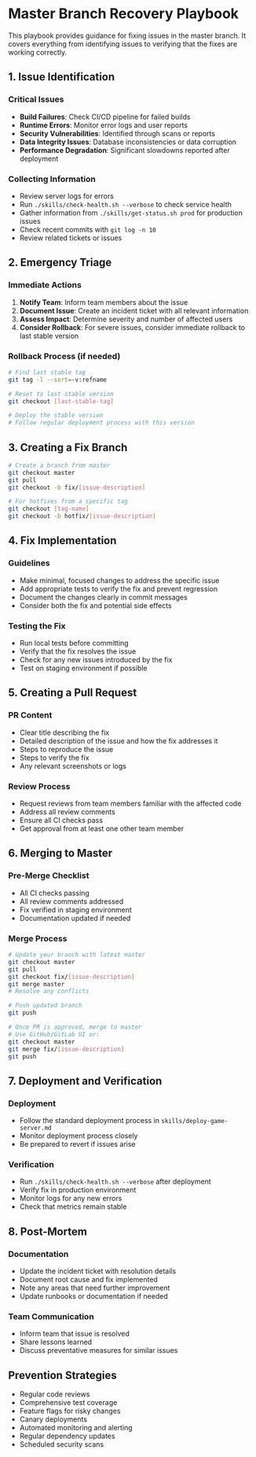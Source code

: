 # Master Branch Recovery Playbook

This playbook provides guidance for fixing issues in the master branch. It covers everything from identifying issues to verifying that the fixes are working correctly.

## 1. Issue Identification

### Critical Issues
- **Build Failures**: Check CI/CD pipeline for failed builds
- **Runtime Errors**: Monitor error logs and user reports
- **Security Vulnerabilities**: Identified through scans or reports
- **Data Integrity Issues**: Database inconsistencies or data corruption
- **Performance Degradation**: Significant slowdowns reported after deployment

### Collecting Information
- Review server logs for errors
- Run `./skills/check-health.sh --verbose` to check service health
- Gather information from `./skills/get-status.sh prod` for production issues
- Check recent commits with `git log -n 10`
- Review related tickets or issues

## 2. Emergency Triage

### Immediate Actions
1. **Notify Team**: Inform team members about the issue
2. **Document Issue**: Create an incident ticket with all relevant information
3. **Assess Impact**: Determine severity and number of affected users
4. **Consider Rollback**: For severe issues, consider immediate rollback to last stable version

### Rollback Process (if needed)
```bash
# Find last stable tag
git tag -l --sort=-v:refname

# Reset to last stable version
git checkout [last-stable-tag]

# Deploy the stable version
# Follow regular deployment process with this version
```

## 3. Creating a Fix Branch

```bash
# Create a branch from master
git checkout master
git pull
git checkout -b fix/[issue-description]

# For hotfixes from a specific tag
git checkout [tag-name]
git checkout -b hotfix/[issue-description]
```

## 4. Fix Implementation

### Guidelines
- Make minimal, focused changes to address the specific issue
- Add appropriate tests to verify the fix and prevent regression
- Document the changes clearly in commit messages
- Consider both the fix and potential side effects

### Testing the Fix
- Run local tests before committing
- Verify that the fix resolves the issue
- Check for any new issues introduced by the fix
- Test on staging environment if possible

## 5. Creating a Pull Request

### PR Content
- Clear title describing the fix
- Detailed description of the issue and how the fix addresses it
- Steps to reproduce the issue
- Steps to verify the fix
- Any relevant screenshots or logs

### Review Process
- Request reviews from team members familiar with the affected code
- Address all review comments
- Ensure all CI checks pass
- Get approval from at least one other team member

## 6. Merging to Master

### Pre-Merge Checklist
- All CI checks passing
- All review comments addressed
- Fix verified in staging environment
- Documentation updated if needed

### Merge Process
```bash
# Update your branch with latest master
git checkout master
git pull
git checkout fix/[issue-description]
git merge master
# Resolve any conflicts

# Push updated branch
git push

# Once PR is approved, merge to master
# Use GitHub/GitLab UI or:
git checkout master
git merge fix/[issue-description]
git push
```

## 7. Deployment and Verification

### Deployment
- Follow the standard deployment process in `skills/deploy-game-server.md`
- Monitor deployment process closely
- Be prepared to revert if issues arise

### Verification
- Run `./skills/check-health.sh --verbose` after deployment
- Verify fix in production environment
- Monitor logs for any new errors
- Check that metrics remain stable

## 8. Post-Mortem

### Documentation
- Update the incident ticket with resolution details
- Document root cause and fix implemented
- Note any areas that need further improvement
- Update runbooks or documentation if needed

### Team Communication
- Inform team that issue is resolved
- Share lessons learned
- Discuss preventative measures for similar issues

## Prevention Strategies

- Regular code reviews
- Comprehensive test coverage
- Feature flags for risky changes
- Canary deployments
- Automated monitoring and alerting
- Regular dependency updates
- Scheduled security scans 